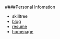 ####Personal Infomation
* skilltree
* [blog](https://github.com/whps/whps.github.io/issues)
* [resume](https://github.com/whps/whps.github.io/blob/master/Resume.md)
* [homepage](http://whps.github.io)
